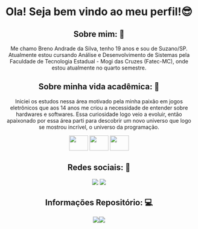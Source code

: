 
<h1 align = "center"> Ola! Seja bem vindo ao meu perfil!😎 </h1>

<div align = "center">
<h2>Sobre mim: 🤖</h2>
<p>Me chamo Breno Andrade da Silva, tenho 19 anos e sou de Suzano/SP. Atualmente estou cursando Análise e Desenvolvimento de Sistemas pela Faculdade de Tecnologia Estadual - Mogi das Cruzes (Fatec-MC), onde estou atualmente no quarto semestre.</p>
<h2>Sobre minha vida acadêmica: 📒</h2>
<p> Iniciei os estudos nessa área motivado pela minha paixão em jogos eletrônicos que aos 14 anos me criou a necessidade de entender sobre hardwares e softwares. Essa curiosidade logo veio a evoluir, então apaixonado por essa área parti para descobrir um novo universo que logo se mostrou incrível, o universo da programação.</p>
<img height = "40" width = "50" src = "https://cdn.jsdelivr.net/gh/devicons/devicon/icons/java/java-original.svg"/>
<img height = "40" width = "50" src = "https://cdn.jsdelivr.net/gh/devicons/devicon/icons/postgresql/postgresql-original.svg"/>
<img height = "40" width = "50" src = "https://cdn.jsdelivr.net/gh/devicons/devicon/icons/intellij/intellij-original.svg"/>

</div>

<div align = "center">
<h2> Redes sociais: 📸</h2>
<a href="https://www.instagram.com/bre_nou"><img src="https://img.shields.io/badge/Instagram-E4405F?style=for-the-badge&logo=instagram&logoColor=white"></a>
<a href="https://github.com/Breno-Andrade"><img src="https://img.shields.io/badge/GitHub-100000?style=for-the-badge&logo=github&logoColor=white"></a>
</div>

<div align = "center">
<h2>Informações Repositório: 💻</h2>
<a href="https://github.com/Breno-Andrade">
<img src="https://github-readme-stats.vercel.app/api?username=Breno-Andrade&show_icons=true&theme=dark&include_all_commits=true&count_private=true"/><img 	src="https://github-readme-stats.vercel.app/api/top-langs/?username=Breno-Andrade&layout=compact&theme=dark"/>
</div>
